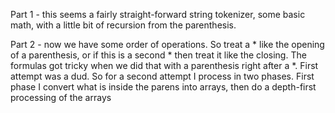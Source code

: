 Part 1 - this seems a fairly straight-forward string tokenizer, some basic math, with a little bit of recursion from the parenthesis.

Part 2 - now we have some order of operations.  So treat a * like the opening of a parenthesis, or if this is a second * then treat it like the closing.  The formulas got tricky when we did that with a parenthesis right after a *.  First attempt was a dud.  So for a second attempt I process in two phases.  First phase I convert what is inside the parens into arrays, then do a depth-first processing of the arrays